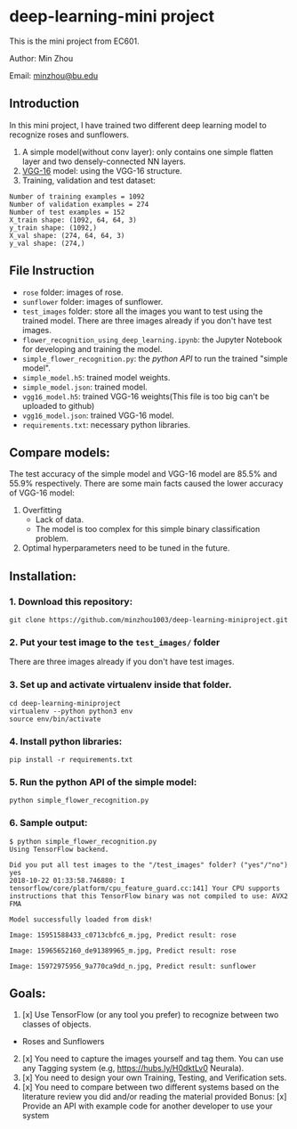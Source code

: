 # deep-learning-mini project
This is the mini project from EC601.

Author: Min Zhou

Email: minzhou@bu.edu


## Introduction

In this mini project, I have trained two different deep learning model to recognize roses and sunflowers.

1. A simple model(without conv layer): only contains one simple flatten layer and two densely-connected NN layers.
2. [VGG-16](https://arxiv.org/pdf/1409.1556v6.pdf) model: using the VGG-16 structure.
3. Training, validation and test dataset:
```
Number of training examples = 1092
Number of validation examples = 274
Number of test examples = 152
X_train shape: (1092, 64, 64, 3)
y_train shape: (1092,)
X_val shape: (274, 64, 64, 3)
y_val shape: (274,)
```

## File Instruction
* `rose` folder: images of rose.
* `sunflower` folder: images of sunflower.
* `test_images` folder: store all the images you want to test using the trained model. There are three images already if you don't have test images.
* `flower_recognition_using_deep_learning.ipynb`: the Jupyter Notebook for developing and training the model.
* `simple_flower_recognition.py`: the _python API_ to run the trained "simple model".
* `simple_model.h5`: trained model weights.
* `simple_model.json`: trained model.
* `vgg16_model.h5`: trained VGG-16 weights(This file is too big can't be uploaded to github)
* `vgg16_model.json`: trained VGG-16 model.
* `requirements.txt`: necessary python libraries.


## Compare models:
The test accuracy of the simple model and VGG-16 model are 85.5% and 55.9% respectively. There are some main facts caused the lower accuracy of VGG-16 model:

1. Overfitting
    * Lack of data.
    * The model is too complex for this simple binary classification problem. 
3. Optimal hyperparameters need to be tuned in the future.

## Installation:

### 1. Download this repository:
```
git clone https://github.com/minzhou1003/deep-learning-miniproject.git
```

### 2. Put your test image to the `test_images/` folder

There are three images already if you don't have test images.

### 3. Set up and activate virtualenv inside that folder.
```
cd deep-learning-miniproject
virtualenv --python python3 env
source env/bin/activate
```

### 4. Install python libraries:
```
pip install -r requirements.txt
```

### 5. Run the python API of the simple model:
```
python simple_flower_recognition.py
```

### 6. Sample output:
```
$ python simple_flower_recognition.py
Using TensorFlow backend.

Did you put all test images to the "/test_images" folder? ("yes"/"no") yes
2018-10-22 01:33:58.746880: I tensorflow/core/platform/cpu_feature_guard.cc:141] Your CPU supports instructions that this TensorFlow binary was not compiled to use: AVX2 FMA

Model successfully loaded from disk!

Image: 15951588433_c0713cbfc6_m.jpg, Predict result: rose

Image: 15965652160_de91389965_m.jpg, Predict result: rose

Image: 15972975956_9a770ca9dd_n.jpg, Predict result: sunflower
```


## Goals:
1. [x] Use TensorFlow (or any tool you prefer) to recognize between two classes of objects.
* Roses and Sunflowers
2. [x] You need to capture the images yourself and tag them.  You can use any Tagging system (e.g, https://hubs.ly/H0dktLv0 Neurala).  
3. [x] You need to design your own Training, Testing, and Verification sets.
4. [x] You need to compare between two different systems based on the literature review you did and/or reading the material provided
Bonus: [x] Provide an API with example code for another developer to use your system
